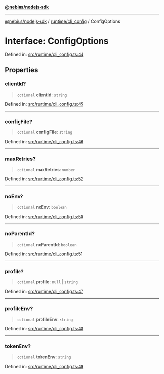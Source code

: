 [**@nebius/nodejs-sdk**](../../../README.md)

---

[@nebius/nodejs-sdk](../../../README.md) / [runtime/cli_config](../README.md) / ConfigOptions

# Interface: ConfigOptions

Defined in: [src/runtime/cli_config.ts:44](https://github.com/nebius/nodejs-sdk/blob/2ec552fb564ad8fdbf78c4eb6e73ce9101501e8a/src/runtime/cli_config.ts#L44)

## Properties

### clientId?

> `optional` **clientId**: `string`

Defined in: [src/runtime/cli_config.ts:45](https://github.com/nebius/nodejs-sdk/blob/2ec552fb564ad8fdbf78c4eb6e73ce9101501e8a/src/runtime/cli_config.ts#L45)

---

### configFile?

> `optional` **configFile**: `string`

Defined in: [src/runtime/cli_config.ts:46](https://github.com/nebius/nodejs-sdk/blob/2ec552fb564ad8fdbf78c4eb6e73ce9101501e8a/src/runtime/cli_config.ts#L46)

---

### maxRetries?

> `optional` **maxRetries**: `number`

Defined in: [src/runtime/cli_config.ts:52](https://github.com/nebius/nodejs-sdk/blob/2ec552fb564ad8fdbf78c4eb6e73ce9101501e8a/src/runtime/cli_config.ts#L52)

---

### noEnv?

> `optional` **noEnv**: `boolean`

Defined in: [src/runtime/cli_config.ts:50](https://github.com/nebius/nodejs-sdk/blob/2ec552fb564ad8fdbf78c4eb6e73ce9101501e8a/src/runtime/cli_config.ts#L50)

---

### noParentId?

> `optional` **noParentId**: `boolean`

Defined in: [src/runtime/cli_config.ts:51](https://github.com/nebius/nodejs-sdk/blob/2ec552fb564ad8fdbf78c4eb6e73ce9101501e8a/src/runtime/cli_config.ts#L51)

---

### profile?

> `optional` **profile**: `null` \| `string`

Defined in: [src/runtime/cli_config.ts:47](https://github.com/nebius/nodejs-sdk/blob/2ec552fb564ad8fdbf78c4eb6e73ce9101501e8a/src/runtime/cli_config.ts#L47)

---

### profileEnv?

> `optional` **profileEnv**: `string`

Defined in: [src/runtime/cli_config.ts:48](https://github.com/nebius/nodejs-sdk/blob/2ec552fb564ad8fdbf78c4eb6e73ce9101501e8a/src/runtime/cli_config.ts#L48)

---

### tokenEnv?

> `optional` **tokenEnv**: `string`

Defined in: [src/runtime/cli_config.ts:49](https://github.com/nebius/nodejs-sdk/blob/2ec552fb564ad8fdbf78c4eb6e73ce9101501e8a/src/runtime/cli_config.ts#L49)
